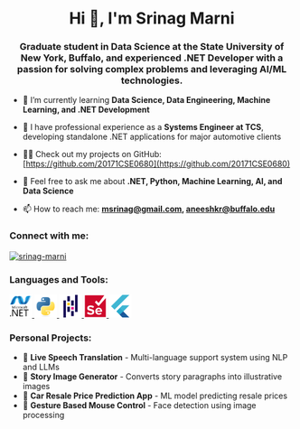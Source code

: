 <h1 align="center">Hi 👋, I'm Srinag Marni</h1>
<h3 align="center">Graduate student in Data Science at the State University of New York, Buffalo, and experienced .NET Developer with a passion for solving complex problems and leveraging AI/ML technologies.</h3>

- 🌱 I’m currently learning **Data Science, Data Engineering, Machine Learning, and .NET Development**
  
- 💼 I have professional experience as a **Systems Engineer at TCS**, developing standalone .NET applications for major automotive clients
  
- 👨‍💻 Check out my projects on GitHub: [https://github.com/20171CSE0680](https://github.com/20171CSE0680)

- 💬 Feel free to ask me about **.NET, Python, Machine Learning, AI, and Data Science**

- 📫 How to reach me: **msrinag@gmail.com, aneeshkr@buffalo.edu**

<h3 align="left">Connect with me:</h3>
<p align="left">
  <a href="https://linkedin.com/in/srinag-marni" target="blank">
    <img align="center" src="https://raw.githubusercontent.com/rahuldkjain/github-profile-readme-generator/master/src/images/icons/Social/linked-in-alt.svg" alt="srinag-marni" height="30" width="40" />
  </a>
</p>

<h3 align="left">Languages and Tools:</h3>
<p align="left">
  <a href="https://dotnet.microsoft.com/" target="_blank" rel="noreferrer">
    <img src="https://raw.githubusercontent.com/devicons/devicon/master/icons/dot-net/dot-net-original-wordmark.svg" alt="dotnet" width="40" height="40"/>
  </a> 
  <a href="https://www.python.org" target="_blank" rel="noreferrer">
    <img src="https://raw.githubusercontent.com/devicons/devicon/master/icons/python/python-original.svg" alt="python" width="40" height="40"/>
  </a>
  <a href="https://pandas.pydata.org/" target="_blank" rel="noreferrer">
    <img src="https://raw.githubusercontent.com/devicons/devicon/2ae2a900d2f041da66e950e4d48052658d850630/icons/pandas/pandas-original.svg" alt="pandas" width="40" height="40"/>
  </a> 
  <a href="https://www.selenium.dev/" target="_blank" rel="noreferrer">
    <img src="https://raw.githubusercontent.com/devicons/devicon/master/icons/selenium/selenium-original.svg" alt="selenium" width="40" height="40"/>
  </a>
  <a href="https://flutter.dev/" target="_blank" rel="noreferrer">
    <img src="https://raw.githubusercontent.com/devicons/devicon/master/icons/flutter/flutter-original.svg" alt="flutter" width="40" height="40"/>
  </a>
</p>

<h3 align="left">Personal Projects:</h3>
<ul>
  <li>🔧 <strong>Live Speech Translation</strong> - Multi-language support system using NLP and LLMs</li>
  <li>🔧 <strong>Story Image Generator</strong> - Converts story paragraphs into illustrative images</li>
  <li>🔧 <strong>Car Resale Price Prediction App</strong> - ML model predicting resale prices</li>
  <li>🔧 <strong>Gesture Based Mouse Control</strong> - Face detection using image processing</li>
</ul>
